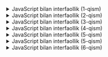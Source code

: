 <details>
<summary>JavaScript bilan interfaollik (1-qism)</summary>

#### Dars uchun qo'llanma

**JavaScript nima? (What is JavaScript? / Что такое JavaScript?)**

JavaScript veb-sahifalarga interfaollik va dinamik xatti-harakatlarni qo'shish uchun ishlatiladigan dasturlash tilidir. JavaScript yordamida siz foydalanuvchi harakatlariga javob berishingiz, ma'lumotlarni qayta ishlashingiz, veb-sahifaning mazmunini o'zgartirishingiz va boshqa ko'p narsalarni qilishingiz mumkin.

**JavaScript-ni HTML ga ulash (Linking JavaScript to HTML / Подключение JavaScript к HTML)**

JavaScript kodini HTML ga ulashning ikkita asosiy usuli mavjud:

1. **Tashqi fayl (External File / Внешний файл):** JavaScript kodini alohida `.js` fayliga yozasiz va uni `<script>` tegi yordamida HTML hujjatiga ulaysiz.

   ```html
   <script src="script.js"></script>
   ```

2. **Ichki skript (Internal Script / Внутренний скрипт):** JavaScript kodini `<script>` teglari ichida, HTML hujjatining istalgan joyiga yozishingiz mumkin.

   ```html
   <script>
       // JavaScript kodi bu yerda
   </script>
   ```

Odatda, JavaScript kodini `<body>` tegining oxirida ulash tavsiya etiladi, chunki bu sahifaning tezroq yuklanishiga yordam beradi.

**JavaScript asoslari (JavaScript Basics / Основы JavaScript)**

* **O'zgaruvchilar (Variables / Переменные):** Ma'lumotlarni saqlash uchun ishlatiladi. O'zgaruvchilarni e'lon qilish uchun `var`, `let` yoki `const` kalit so'zlaridan foydalaniladi.

   ```javascript
   let ism = "Ali";
   let yosh = 20;
   ```

* **Ma'lumotlar turlari (Data Types / Типы данных):** JavaScript da turli xil ma'lumotlar turlari mavjud, masalan:
    * `Number`: Raqamlar (masalan, `10`, `3.14`).
    * `String`: Matn (masalan, `"Salom"`, `'Dunyo'`).
    * `Boolean`: Mantiqiy qiymatlar (`true` yoki `false`).

* **Operatorlar (Operators / Операторы):** Ma'lumotlar ustida amallar bajarish uchun ishlatiladi. Ba'zi operatorlar:
    * Arifmetik operatorlar: `+`, `-`, `*`, `/`, `%`.
    * Taqqoslash operatorlari: `==`, `===`, `!=`, `>`, `<`, `>=`, `<=`.
    * Qo'shish operatori (`+`): Matnlarni birlashtirish uchun ham ishlatilishi mumkin.

* **Konsol (Console / Консоль):** Brauzerda JavaScript kodini ishga tushirish va natijalarni ko'rish uchun ishlatiladi. `console.log()` funksiyasi yordamida konsolga ma'lumotlarni chiqarish mumkin.


**Amaliy mashg'ulotlar**

Endi o'qituvchingiz bilan birgalikda quyidagi vazifalarni bajaring:

* **Vazifa 4: JavaScript faylini yarating va uni HTML ga ulang.**
    * `script.js` nomli yangi fayl yarating.
    * Ushbu faylga oddiy JavaScript kodi yozing. Masalan, `console.log("Salom, JavaScript!");`
    * HTML faylingizda `<script>` tegini ishlatib, `script.js` faylini ulang.
    * Fayllarni saqlang va brauzerda oching. Brauzerning konsolida "Salom, JavaScript!" xabarini ko'rishingiz kerak.

* **Vazifa 5: O'zgaruvchilar bilan ishlang.**
    * JavaScript faylingizda turli xil ma'lumot turlari (`Number`, `String`, `Boolean`) uchun o'zgaruvchilar yarating.
    * O'zgaruvchilarga turli xil qiymatlar bering va ularni konsolga chiqaring.
    * `typeof` operatori yordamida o'zgaruvchilarning turini aniqlang va konsolga chiqaring.

* **Vazifa 6: Operatorlar bilan ishlang.**
    * Foydalanuvchidan ikkita sonni so'rang.
    * Bu sonlar ustida qo'shish, ayirish, ko'paytirish va bo'lish amallarini bajaring.
    * Natijalarni konsolga chiqaring.
    * Foydalanuvchidan ismini so'rang va uni "Salom, [ism]!" shaklida konsolga chiqaring.

* **Vazifa 7: Taqqoslash operatorlari bilan ishlang.**
    * Foydalanuvchidan ikkita sonni so'rang.
    * Bu sonlarni taqqoslang (`>`, `<`, `>=`, `<=`, `==`) va natijalarni konsolga chiqaring.
    * Masalan, "Birinchi son ikkinchi sondan katta", "Ikkala son teng" kabi xabarlarni chiqaring.

    ```javascript
    let son1 = prompt("Birinchi sonni kiriting:");
    let son2 = prompt("Ikkinchi sonni kiriting:");
    
    son1 = Number(son1);
    son2 = Number(son2);
    
    if (son1 > son2) {
      console.log("Birinchi son ikkinchi sondan katta");
    } else if (son1 < son2) {
      console.log("Birinchi son ikkinchi sondan kichik");
    } else {
      console.log("Ikkala son teng");
    }
    ```

**Mustaqil mashqlar**

O'rganganlaringizni mustahkamlash uchun quyidagi vazifalarni mustaqil bajarib ko'ring:

* **1-vazifa:  "O'zgaruvchilar va ma'lumotlar turlari"**
    * Turli xil ma'lumotlar turlari (`Number`, `String`, `Boolean`) uchun o'zgaruvchilar yarating.
    * O'zgaruvchilarga turli xil qiymatlar bering va ularni konsolga chiqaring.
    * `typeof` operatori yordamida o'zgaruvchilarning turini aniqlang va konsolga chiqaring.
    * O'zgaruvchilarning qiymatlarini o'zgartirib ko'ring va natijalarni konsolga chiqaring.


* **2-vazifa:  "Matematik amallar"**
    * Foydalanuvchidan uchta sonni so'rang.
    * Bu sonlarning o'rta arifmetigini hisoblang.
    * Natijani konsolga chiqaring.


* **3-vazifa:  "Eng katta son"**
    * Foydalanuvchidan uchta sonni so'rang.
    * Bu sonlarning eng kattasini toping va konsolga chiqaring.

</details>


<details>
<summary>JavaScript bilan interfaollik (2-qism)</summary>

#### Dars uchun qo'llanma

**Shartli operatorlar (Conditional Statements / Условные операторы)**

Shartli operatorlar kod bajarilishini boshqarish uchun ishlatiladi. Agar ma'lum bir shart bajarilsa, kodning bir qismi bajariladi, aks holda boshqa qismi bajariladi.

JavaScript da quyidagi shartli operatorlar mavjud:

* `if`: Agar shart bajarilsa, kod blokini bajaradi.
* `else`: Agar `if` sharti bajarilmasa, kod blokini bajaradi.
* `else if`: Agar `if` sharti bajarilmasa va boshqa bir shart bajarilsa, kod blokini bajaradi.

```javascript
if (shart) {
  // Kod bu yerda bajariladi, agar shart true bo'lsa
} else {
  // Kod bu yerda bajariladi, agar shart false bo'lsa
}
```

Masalan, quyidagi kod foydalanuvchining yoshini tekshiradi va agar u 18 dan katta bo'lsa, "Siz saylovda qatnashishingiz mumkin" xabarini konsolga chiqaradi:

```javascript
let yosh = prompt("Yoshingizni kiriting:");

if (yosh >= 18) {
  console.log("Siz saylovda qatnashishingiz mumkin");
} else {
  console.log("Siz saylovda qatnasha olmaysiz");
}
```

**Sikllar (Loops / Циклы)**

Sikllar kodning bir qismini bir necha marta takrorlash uchun ishlatiladi. JavaScript da quyidagi sikllar mavjud:

* `for`: Belgilangan marta takrorlanadigan sikl.
* `while`: Shart bajarilguncha takrorlanadigan sikl.

```javascript
for (let i = 0; i < 10; i++) {
  // Kod bu yerda 10 marta takrorlanadi
}

let i = 0;
while (i < 10) {
  // Kod bu yerda i 10 dan kichik bo'lguncha takrorlanadi
  i++;
}
```

Masalan, quyidagi kod 1 dan 10 gacha bo'lgan sonlarni konsolga chiqaradi:

```javascript
for (let i = 1; i <= 10; i++) {
  console.log(i);
}
```

**Amaliy mashg'ulotlar**

Endi o'qituvchingiz bilan birgalikda quyidagi vazifalarni bajaring:

* **Vazifa 8:  "Juft yoki toq"**
    * Foydalanuvchidan sonni so'rang.
    * `if` operatori yordamida sonning juft yoki toqligini aniqlang.
    * Natijani konsolga chiqaring.

    ```javascript
    let son = Number(prompt("Son kiriting:"));
    
    if (son % 2 == 0) {
      console.log("Son juft");
    } else {
      console.log("Son toq");
    }
    ```

* **Vazifa 9:  "Baho"**
    * Foydalanuvchidan imtihon natijasini (0 dan 100 gacha) so'rang.
    * `if`, `else if` va `else` operatorlaridan foydalanib, baho qo'ying:
        * 90 dan 100 gacha: "A'lo"
        * 80 dan 89 gacha: "Yaxshi"
        * 70 dan 79 gacha: "Qoniqarli"
        * 60 dan 69 gacha: "O'rta"
        * 60 dan past: "Yomon"
    * Bahoni konsolga chiqaring.

    ```javascript
    let natija = Number(prompt("Imtihon natijasini kiriting (0-100):"));
    
    if (natija >= 90) {
      console.log("A'lo");
    } else if (natija >= 80) {
      console.log("Yaxshi");
    } else if (natija >= 70) {
      console.log("Qoniqarli");
    } else if (natija >= 60) {
      console.log("O'rta");
    } else {
      console.log("Yomon");
    }
    ```

* **Vazifa 10:  "1 dan 10 gacha bo'lgan sonlar"**
    * `for` sikli yordamida 1 dan 10 gacha bo'lgan sonlarni konsolga chiqaring.

    ```javascript
    for (let i = 1; i <= 10; i++) {
      console.log(i);
    }
    ```


**Mustaqil mashqlar**

O'rganganlaringizni mustahkamlash uchun quyidagi vazifalarni mustaqil bajarib ko'ring:

**(O'rta darajadagi vazifalar)**

* **1-vazifa:  "Musbat yoki manfiy"**
    * Foydalanuvchidan sonni so'rang.
    * `if` operatori yordamida sonning musbat, manfiy yoki nolga teng ekanligini aniqlang.
    * Natijani konsolga chiqaring.


* **2-vazifa:  "Eng katta son"**
    * Foydalanuvchidan ikkita sonni so'rang.
    * `if` operatori yordamida qaysi son kattaroq ekanligini aniqlang.
    * Natijani konsolga chiqaring.


* **3-vazifa:  "Kvadratning yuzasi"**
    * Foydalanuvchidan kvadratning tomonini so'rang.
    * Kvadratning yuzini hisoblang.
    * Natijani konsolga chiqaring.

* **4-vazifa:  "1 dan N gacha bo'lgan sonlar yig'indisi"**
    * Foydalanuvchidan sonni so'rang (`N`).
    * `for` sikli yordamida 1 dan `N` gacha bo'lgan sonlarning yig'indisini hisoblang.
    * Natijani konsolga chiqaring.


* **5-vazifa:  "Juft sonlar"**
    * `for` sikli yordamida 1 dan 50 gacha bo'lgan juft sonlarni konsolga chiqaring.


**(Murakkabroq vazifalar)**

* **6-vazifa:  "Yulduzcha chizish"**
    * Foydalanuvchidan sonni so'rang.
    * `for` sikli yordamida shu son qatoridan iborat yulduzcha shaklini konsolga chiqaring. Masalan, agar foydalanuvchi 5 kiritsa, quyidagi shakl chiqishi kerak:

    ```
    *
    **
    ***
    ****
    *****
    ```


* **7-vazifa:  "Sonni topish"**
    * 1 dan 100 gacha tasodifiy son o'ylang.
    * `while` sikli yordamida foydalanuvchidan sonni topishni so'rang.
    * Foydalanuvchi to'g'ri topmaguncha siklni takrorlang.
    * Foydalanuvchi to'g'ri topgandan so'ng, "Tabriklaymiz, siz to'g'ri topdingiz!" xabarini va foydalanuvchi necha marta urinib ko'rganini konsolga chiqaring.

</details>



<details>
<summary>JavaScript bilan interfaollik (3-qism)</summary>

#### Dars uchun qo'llanma

**Funksiyalar (Functions / Функции)**

Funksiyalar - bu ma'lum bir vazifani bajarish uchun mo'ljallangan qayta ishlatiladigan kod bloklari. Funksiyalar kodni tashkil qilish, takrorlanishni kamaytirish va kodni o'qishni osonlashtirish uchun ishlatiladi.

Funksiyani e'lon qilish uchun `function` kalit so'zidan foydalaniladi. Funksiya nomi, parametrlari va kod bloki ko'rsatiladi.

```javascript
function funksiyaNomi(parametr1, parametr2, ...) {
  // Kod bloki
}
```

Masalan, quyidagi funksiya ikkita sonni qabul qiladi va ularning yig'indisini qaytaradi:

```javascript
function yigindi(a, b) {
  return a + b;
}
```

Funksiyani chaqirish uchun uning nomini va qavslar ichida argumentlarni ko'rsatish kerak.

```javascript
let natija = yigindi(5, 3); // natija o'zgaruvchisi 8 ga teng bo'ladi
```

**Funksiyalarning afzalliklari:**

* **Kodni qayta ishlatish:** Bir marta yozilgan funksiyani kodning turli joylarida qayta-qayta ishlatish mumkin.
* **Kodni tashkil qilish:** Funksiyalar yordamida kodni kichikroq, boshqarish oson bo'lgan bloklarga ajratish mumkin.
* **Kodni o'qishni osonlashtirish:** Funksiyalar kodni yanada tushunarli va o'qish oson qiladi.

**Amaliy mashg'ulotlar**

Endi o'qituvchingiz bilan birgalikda quyidagi vazifalarni bajaring:

* **Vazifa 13:  "Salomlashish funksiyasi"**
    * Foydalanuvchidan ismini so'raydigan va uni "Salom, [ism]!" shaklida konsolga chiqaradigan funksiya yarating.

    ```javascript
    function salomlash(ism) {
      console.log("Salom, " + ism + "!");
    }
    
    let ism = prompt("Ismingizni kiriting:");
    salomlash(ism);
    ```

* **Vazifa 14:  "To'rtburchak yuzasi"**
    * To'rtburchakning yuzini hisoblaydigan funksiya yarating.
    * Funksiya to'rtburchakning eni va bo'yini argument sifatida qabul qilsin.
    * Funksiya yuzani qaytarsin.
    * Foydalanuvchidan to'rtburchakning eni va bo'yini so'rang va funksiya yordamida yuzani hisoblang.
    * Natijani konsolga chiqaring.

    ```javascript
    function togriTortburchakYuzasi(en, boy) {
      let yuza = en * boy;
      return yuza;
    }
    
    let en = Number(prompt("To'rtburchakning enini kiriting:"));
    let boy = Number(prompt("To'rtburchakning bo'yini kiriting:"));
    
    let yuza = togriTortburchakYuzasi(en, boy);
    console.log("To'rtburchakning yuzasi: " + yuza);
    ```

* **Vazifa 15:  "Sonlarni solishtirish"**
    * Ikkita sonni qabul qiladigan va ularning qaysi biri kattaroq ekanligini aniqlaydigan funksiya yarating.
    * Agar sonlar teng bo'lsa, "Sonlar teng" degan xabarni qaytaring.

    ```javascript
    function kattasiniTop(son1, son2) {
      if (son1 > son2) {
        return son1 + " kattaroq";
      } else if (son2 > son1) {
        return son2 + " kattaroq";
      } else {
        return "Sonlar teng";
      }
    }
    
    let son1 = Number(prompt("Birinchi sonni kiriting:"));
    let son2 = Number(prompt("Ikkinchi sonni kiriting:"));
    
    let natija = kattasiniTop(son1, son2);
    console.log(natija);
    ```

**Mustaqil mashqlar**

O'rganganlaringizni mustahkamlash uchun quyidagi vazifalarni mustaqil bajarib ko'ring:

**(O'rta darajadagi vazifalar)**

* **1-vazifa:  "To'liq ism"**
    * Ism va familiyani qabul qilib, to'liq ismni qaytaradigan funksiya yarating.


* **2-vazifa:  "Sonlar o'rtacha qiymati"**
    * Ikkita sonni qabul qilib, ularning o'rtacha qiymatini qaytaradigan funksiya yarating.


* **3-vazifa:  "Matn uzunligi"**
    * Matnni qabul qilib, uning uzunligini qaytaradigan funksiya yarating.


**(Murakkabroq vazifalar)**

* **4-vazifa:  "Tub son"**
    * Sonni qabul qilib, uning tub son yoki yo'qligini aniqlaydigan funksiya yarating.
    * Tub son - bu faqat 1 ga va o'ziga bo'linadigan natural son.


* **5-vazifa:  "Teskari son"**
    * Sonni qabul qilib, uni teskari tartibda qaytaradigan funksiya yarating.
    * Masalan, agar 123 soni kiritilsa, funksiya 321 ni qaytarishi kerak.


* **6-vazifa:  "So'zlarni sanash"**
    * Matnni qabul qilib, undagi so'zlar sonini qaytaradigan funksiya yarating.

</details>


<details>
<summary>JavaScript bilan interfaollik (4-qism)</summary>

#### Dars uchun qo'llanma

**DOM (Document Object Model / Объектная модель документа)**

DOM (Document Object Model / Объектная модель документа) - bu HTML hujjatining ob'ektga yo'naltirilgan modeli. DOM veb-sahifani daraxt shaklida tasvirlaydi, bu yerda har bir tugun (node / узел) HTML elementini, atributini yoki matnini ifodalaydi.

JavaScript DOM yordamida veb-sahifani dinamik ravishda o'zgartirish, elementlarni qo'shish, o'chirish yoki o'zgartirish, atributlarni o'rnatish, foydalanuvchi hodisalariga javob berish va boshqa ko'p narsalarni qilish imkonini beradi.

**DOM elementlarini tanlash (Selecting DOM Elements / Выбор элементов DOM)**

DOM elementlarini tanlash uchun quyidagi usullardan foydalanish mumkin:

* `getElementById()`: ID atributi bo'yicha elementni tanlaydi.
* `getElementsByTagName()`: Teg nomi bo'yicha elementlarni tanlaydi.
* `getElementsByClassName()`: Klass nomi bo'yicha elementlarni tanlaydi.
* `querySelector()`: CSS selektori yordamida birinchi elementni tanlaydi.
* `querySelectorAll()`: CSS selektori yordamida barcha elementlarni tanlaydi.

**DOM elementlarini o'zgartirish (Modifying DOM Elements / Изменение элементов DOM)**

DOM elementlarini o'zgartirish uchun quyidagi xossalar va metodlardan foydalanish mumkin:

* `innerHTML`: Elementning HTML mazmunini o'rnatadi yoki oladi.
* `textContent`: Elementning matn mazmunini o'rnatadi yoki oladi.
* `style`: Elementning CSS stillarini o'rnatadi.
* `setAttribute()`: Elementning atributini o'rnatadi.
* `getAttribute()`: Elementning atributini oladi.
* `appendChild()`: Elementga yangi bola elementini qo'shadi.
* `removeChild()`: Elementdan bola elementini o'chiradi.

**Amaliy mashg'ulotlar**

Endi o'qituvchingiz bilan birgalikda quyidagi vazifalarni bajaring:

* **Vazifa 16:  Elementni ID bo'yicha tanlang va uning mazmunini o'zgartiring.**
    * HTML faylingizda ID atributiga ega bo'lgan element yarating (masalan, `<p id="my-paragraph">`).
    * JavaScript faylingizda `getElementById()` metodi yordamida bu elementni tanlang.
    * `innerHTML` xossasi yordamida elementning mazmunini o'zgartiring.

    ```javascript
    let element = document.getElementById("my-paragraph");
    element.innerHTML = "Yangi matn";
    ```

* **Vazifa 17:  Elementlarni teg nomi bo'yicha tanlang va ularning stillarini o'zgartiring.**
    * HTML faylingizda bir nechta bir xil tegga ega bo'lgan elementlar yarating (masalan, bir nechta `<p>` teglari).
    * JavaScript faylingizda `getElementsByTagName()` metodi yordamida bu elementlarni tanlang.
    * Sikl yordamida har bir elementning stilini o'zgartiring (masalan, rangini yoki shriftini).

    ```javascript
    let paragraphs = document.getElementsByTagName("p");
    
    for (let i = 0; i < paragraphs.length; i++) {
      paragraphs[i].style.color = "red";
    }
    ```

* **Vazifa 18:  Elementga yangi atribut qo'shing.**
    * HTML faylingizda biror element yarating.
    * JavaScript faylingizda `setAttribute()` metodi yordamida bu elementga yangi atribut qo'shing (masalan, `title` atributi).

    ```javascript
    let link = document.querySelector("a");
    link.setAttribute("title", "Bu havola");
    ```

**Mustaqil mashqlar**

O'rganganlaringizni mustahkamlash uchun quyidagi vazifalarni mustaqil bajarib ko'ring:

* **1-vazifa:  "Rasmni o'zgartirish"**
    * HTML faylingizda rasm (`<img>`) qo'shing.
    * JavaScript faylingizda tugma (`<button>`) yarating.
    * Tugma bosilganda, rasmning `src` atributi o'zgarsin va boshqa rasm ko'rsatilsin.


* **2-vazifa:  "Ro'yxatga element qo'shish"**
    * HTML faylingizda ro'yxat (`<ul>` yoki `<ol>`) yarating.
    * JavaScript faylingizda tugma (`<button>`) yarating.
    * Tugma bosilganda, ro'yxatga yangi element (`<li>`) qo'shilsin.


* **3-vazifa:  "Matnni yashirish va ko'rsatish"**
    * HTML faylingizda matn (`<p>`) va tugma (`<button>`) yarating.
    * JavaScript faylingizda tugma bosilganda matnni yashiradigan va ko'rsatadigan kod yozing.
    * Matnni yashirish uchun `style.display = "none";` xossasidan, ko'rsatish uchun esa `style.display = "block";` xossasidan foydalaning.

</details>


<details>
<summary>JavaScript bilan interfaollik (5-qism)</summary>

#### Dars uchun qo'llanma

**Hodisalar (Events / События)**

Hodisalar (events / события) - bu veb-sahifada yoki brauzerda sodir bo'ladigan harakatlar. Masalan, foydalanuvchi tugmani bosganda, sichqonchani harakatlantirganda, klaviaturada tugmani bosganda yoki sahifa yuklanganda hodisalar sodir bo'ladi.

JavaScript yordamida siz ushbu hodisalarga javob berishingiz va kodni bajarishingiz mumkin. Buning uchun **hodisalarni qayta ishlash** (event handling / обработка событий) dan foydalaniladi.

**Hodisalarni qayta ishlash (Event Handling / Обработка событий)**

Hodisalarni qayta ishlash uchun siz HTML elementlariga **hodisalarni tinglovchilar** (event listeners / обработчики событий) ni biriktirishingiz mumkin. Hodisa tinglovchisi - bu hodisa sodir bo'lganda bajariladigan funksiya.

Hodisa tinglovchisini biriktirishning ikkita asosiy usuli mavjud:

1. **HTML atributlari:** Hodisa nomini atribut sifatida HTML tegiga qo'shish va atribut qiymatiga JavaScript kodini yozish.

   ```html
   <button onclick="alert('Tugma bosildi!')">Bosish</button>
   ```

2. **`addEventListener()` metodi:** JavaScript da `addEventListener()` metodi yordamida hodisa tinglovchisini biriktirish.

   ```javascript
   let tugma = document.querySelector("button");

   tugma.addEventListener("click", function() {
     alert("Tugma bosildi!");
   });
   ```

`addEventListener()` metodi ikkita argument qabul qiladi:

* Hodisa nomi (masalan, `click`, `mouseover`, `keydown`).
* Hodisa sodir bo'lganda bajariladigan funksiya.

**Ba'zi umumiy hodisalar:**

* `click`: Element bosilganda sodir bo'ladi.
* `mouseover`: Sichqoncha elementi ustiga qo'yilganda sodir bo'ladi.
* `mouseout`: Sichqoncha elementdan olib tashlanganda sodir bo'ladi.
* `keydown`: Klaviaturada tugma bosilganda sodir bo'ladi.
* `keyup`: Klaviaturada tugma qo'yib yuborilganda sodir bo'ladi.
* `load`: Sahifa to'liq yuklanganda sodir bo'ladi.

**Amaliy mashg'ulotlar**

Endi o'qituvchingiz bilan birgalikda quyidagi vazifalarni bajaring:

* **Vazifa 19:  "Tugmani bosing"**
    * HTML faylingizda tugma (`<button>`) yarating.
    * JavaScript faylingizda `addEventListener()` metodi yordamida tugmaga `click` hodisasi tinglovchisini biriktiring.
    * Tugma bosilganda, konsolga "Tugma bosildi!" xabarini chiqaring.

    ```javascript
    let tugma = document.querySelector("button");
    
    tugma.addEventListener("click", function() {
      console.log("Tugma bosildi!");
    });
    ```

* **Vazifa 20:  "Rangni o'zgartirish"**
    * HTML faylingizda `<div>` elementi yarating.
    * JavaScript faylingizda `addEventListener()` metodi yordamida `<div>` elementiga `mouseover` va `mouseout` hodisalari tinglovchilarini biriktiring.
    * Sichqoncha elementi ustiga qo'yilganda, uning fon rangini qizilga o'zgartiring.
    * Sichqoncha elementdan olib tashlanganda, uning fon rangini asl holatiga qaytaring.

    ```javascript
    let div = document.querySelector("div");
    
    div.addEventListener("mouseover", function() {
      this.style.backgroundColor = "red";
    });
    
    div.addEventListener("mouseout", function() {
      this.style.backgroundColor = ""; // Asl rangga qaytarish
    });
    ```

* **Vazifa 21:  "Matnni yozish"**
    * HTML faylingizda matn maydoni (`<input type="text">`) yarating.
    * JavaScript faylingizda `addEventListener()` metodi yordamida matn maydoniga `keyup` hodisasi tinglovchisini biriktiring.
    * Foydalanuvchi matn maydoniga biror narsa yozganda, yozilgan matnni konsolga chiqaring.

    ```javascript
    let matnMaydoni = document.querySelector("input");
    
    matnMaydoni.addEventListener("keyup", function() {
      console.log(this.value);
    });
    ```

**Mustaqil mashqlar**

O'rganganlaringizni mustahkamlash uchun quyidagi vazifalarni mustaqil bajarib ko'ring:

**(O'rta darajadagi vazifalar)**

* **1-vazifa:  "Tugmani sanash"**
    * HTML faylingizda tugma (`<button>`) va sonni ko'rsatadigan element (`<p>`) yarating.
    * JavaScript faylingizda o'zgaruvchi yarating va unga 0 qiymatini bering.
    * `addEventListener()` metodi yordamida tugmaga `click` hodisasi tinglovchisini biriktiring.
    * Tugma bosilganda, o'zgaruvchining qiymatini 1 ga oshiring va yangi qiymatni `<p>` elementida ko'rsating.

* **2-vazifa:  "Rasmni almashtirish"**
    * HTML faylingizda ikkita rasm (`<img>`) qo'shing, lekin faqat bittasini ko'rsating.
    * JavaScript faylingizda tugma (`<button>`) yarating.
    * Tugma bosilganda, ko'rinib turgan rasmni yashiring va ikkinchi rasmni ko'rsating.


* **3-vazifa:  "Matnni o'zgartirish"**
    * HTML faylingizda matn (`<p>`) va tugma (`<button>`) yarating.
    * JavaScript faylingizda tugma bosilganda matnni o'zgartiradigan kod yozing.
    * Masalan, "Salom, Dunyo!" matnini "Xayr, Dunyo!" ga o'zgartiring.


**(Murakkabroq vazifalar)**

* **4-vazifa:  "Sichqoncha koordinatalari"**
    * HTML faylingizda `<div>` elementi yarating.
    * JavaScript faylingizda `addEventListener()` metodi yordamida `<div>` elementiga `mousemove` hodisasi tinglovchisini biriktiring.
    * Sichqoncha elementi ustida harakatlanganda, sichqonchaning koordinatalarini (x va y) konsolga chiqaring.
    * Qo'shimcha: Sichqonchaning koordinatalarini `<div>` elementi ichida ham ko'rsating.


* **5-vazifa:  "Tugma bilan hisoblagich"**
    * HTML faylingizda ikkita tugma ("+" va "-") va sonni ko'rsatadigan element (`<p>`) yarating.
    * JavaScript faylingizda o'zgaruvchi yarating va unga 0 qiymatini bering.
    * `addEventListener()` metodi yordamida tugmalarga `click` hodisasi tinglovchilarini biriktiring.
    * "+" tugmasi bosilganda, o'zgaruvchining qiymatini 1 ga oshiring.
    * "-" tugmasi bosilganda, o'zgaruvchining qiymatini 1 ga kamaytiring.
    * O'zgaruvchining yangi qiymatini `<p>` elementida ko'rsating.


* **6-vazifa:  "Klaviatura hodisalari"**
    * HTML faylingizda matn maydoni (`<input type="text">`) yarating.
    * JavaScript faylingizda `addEventListener()` metodi yordamida matn maydoniga `keydown`, `keyup` va `keypress` hodisalari tinglovchilarini biriktiring.
    * Har bir hodisa sodir bo'lganda, konsolga quyidagi ma'lumotlarni chiqaring:
        * Hodisa nomi (masalan, "keydown").
        * Bosigan tugmaning kodi (`event.code`).
        * Bosigan tugmaning nomi (`event.key`).


</details>

<details>
<summary>JavaScript bilan interfaollik (5-qism)</summary>
#### Dars uchun qo'llanma

**Massivlar (Arrays / Массивы)**

Massivlar (arrays / массивы) - bu bir nechta qiymatlarni saqlash uchun ishlatiladigan maxsus ma'lumotlar tuzilmasi. Massivlar elementlarning tartiblangan to'plami bo'lib, har bir element indeks (index / индекс) yordamida aniqlanadi. Indekslar 0 dan boshlanadi.

Massivlarni yaratish uchun kvadrat qavslar (`[]`) ishlatiladi. Elementlar vergul (`,`) bilan ajratiladi.

```javascript
let mevalar = ["olma", "banan", "anor"];
let sonlar = [1, 2, 3, 4, 5];
let aralash = [1, "salom", true, null];
```

**Massiv elementlariga kirish (Accessing Array Elements / Доступ к элементам массива)**

Massiv elementlariga kirish uchun indeksdan foydalaniladi.

```javascript
console.log(mevalar[0]); // "olma" ni konsolga chiqaradi
console.log(sonlar[2]); // 3 ni konsolga chiqaradi
```

**Massivlar bilan ishlash (Working with Arrays / Работа с массивами)**

JavaScript da massivlar bilan ishlash uchun ko'plab metodlar mavjud. Ba'zi foydali metodlar:

* `push()`: Massiv oxiriga yangi element qo'shadi.
* `pop()`: Massiv oxiridan elementni o'chiradi.
* `shift()`: Massiv boshidan elementni o'chiradi.
* `unshift()`: Massiv boshiga yangi element qo'shadi.
* `length`: Massiv uzunligini (elementlar sonini) qaytaradi.
* `indexOf()`: Elementning massivda birinchi uchragan indeksini qaytaradi.
* `slice()`: Massivning bir qismini yangi massiv sifatida qaytaradi.
* `splice()`: Massivdan elementlarni qo'shadi yoki o'chiradi.
* `forEach()`: Massivning har bir elementi uchun funksiyani bajaradi.

**Amaliy mashg'ulotlar**

Endi o'qituvchingiz bilan birgalikda quyidagi vazifalarni bajaring:

* **Vazifa 19:  Massiv yarating va elementlarini konsolga chiqaring.**
    * Sevimli ranglaringiz ro'yxatini saqlaydigan massiv yarating.
    * Massivning har bir elementini konsolga chiqaring.

    ```javascript
    let ranglar = ["qizil", "yashil", "ko'k"];
    
    for (let i = 0; i < ranglar.length; i++) {
      console.log(ranglar[i]);
    }
    ```

* **Vazifa 20:  Massivga elementlar qo'shing va o'chiring.**
    * Sonlarni saqlaydigan massiv yarating.
    * `push()` metodi yordamida massiv oxiriga yangi son qo'shing.
    * `unshift()` metodi yordamida massiv boshiga yangi son qo'shing.
    * `pop()` metodi yordamida massiv oxiridan sonni o'chiring.
    * `shift()` metodi yordamida massiv boshidan sonni o'chiring.
    * Har bir o'zgarishdan keyin massivni konsolga chiqaring.

    ```javascript
    let sonlar = [1, 2, 3];
    
    sonlar.push(4); // [1, 2, 3, 4]
    console.log(sonlar);
    
    sonlar.unshift(0); // [0, 1, 2, 3, 4]
    console.log(sonlar);
    
    sonlar.pop(); // [0, 1, 2, 3]
    console.log(sonlar);
    
    sonlar.shift(); // [1, 2, 3]
    console.log(sonlar);
    ```

* **Vazifa 21:  Massiv elementlarini toping.**
    * Ismlarni saqlaydigan massiv yarating.
    * `indexOf()` metodi yordamida ma'lum bir ismning massivda bor-yo'qligini tekshiring.
    * Agar ism massivda bo'lsa, uning indeksini konsolga chiqaring.
    * Agar ism massivda bo'lmasa, "-1" ni konsolga chiqaring.

    ```javascript
    let ismlar = ["Ali", "Vali", "Olim"];
    
    let index = ismlar.indexOf("Vali");
    console.log(index); // 1
    
    index = ismlar.indexOf("Hasan");
    console.log(index); // -1
    ```

**Mustaqil mashqlar**

O'rganganlaringizni mustahkamlash uchun quyidagi vazifalarni mustaqil bajarib ko'ring:

**(O'rta darajadagi vazifalar)**

* **1-vazifa:  "Eng katta son"**
    * Sonlar massivini yarating.
    * Massivdagi eng katta sonni toping va konsolga chiqaring.


* **2-vazifa:  "O'rtacha qiymat"**
    * Sonlar massivini yarating.
    * Massivdagi sonlarning o'rtacha qiymatini hisoblang va konsolga chiqaring.


* **3-vazifa:  "Teskari massiv"**
    * Matnlar massivini yarating.
    * Massivni teskari tartibda konsolga chiqaring.


**(Murakkabroq vazifalar)**

* **4-vazifa:  "Takrorlanishlarni olib tashlash"**
    * Massivda takrorlanadigan elementlarni olib tashlang.
    * Masalan, `[1, 2, 2, 3, 4, 4, 5]` massivini `[1, 2, 3, 4, 5]` ga o'zgartiring.


* **5-vazifa:  "Massivni saralash"**
    * Sonlar massivini o'sish tartibida saralang.


* **6-vazifa:  "Ikki o'lchamli massiv"**
    * Ikki o'lchamli massiv yarating (massivlar massivi).
    * Massiv elementlarini konsolga chiqaring.


</details>



<details>
<summary>JavaScript bilan interfaollik (6-qism)</summary>

#### Dars uchun qo'llanma

**Obyektlar (Objects / Объекты)**

Obyektlar (objects / объекты) - bu JavaScript-da murakkab ma'lumotlar tuzilmasi. Ular xossalar (properties / свойства) va metodlar (methods / методы) dan iborat. Xossalar obyektning xususiyatlarini saqlaydi, metodlar esa obyekt ustida amallar bajarish uchun ishlatiladi.

Obyektlarni yaratish uchun jingalak qavslar (`{}`) ishlatiladi. Xossalar va metodlar vergul (`,`) bilan ajratiladi.

```javascript
let talaba = {
  ism: "Ali",
  familiya: "Valiyev",
  yosh: 20,
  salomlash: function() {
    console.log("Salom, mening ismim " + this.ism + "!");
  }
};
```

Bu misolda `talaba` obyekti `ism`, `familiya` va `yosh` xossalariga, shuningdek, `salomlash` metodiga ega.

**Obyekt xossalariga kirish (Accessing Object Properties / Доступ к свойствам объекта)**

Obyekt xossalariga kirish uchun nuqta (`.`) yoki kvadrat qavslar (`[]`) ishlatiladi.

```javascript
console.log(talaba.ism); // "Ali" ni konsolga chiqaradi
console.log(talaba["familiya"]); // "Valiyev" ni konsolga chiqaradi
```

**Obyekt metodlarini chaqirish (Calling Object Methods / Вызов методов объекта)**

Obyekt metodlarini chaqirish uchun nuqta (`.`) va qavslar (`()`) ishlatiladi.

```javascript
talaba.salomlash(); // "Salom, mening ismim Ali!" ni konsolga chiqaradi
```

**`this` kalit so'zi**

`this` kalit so'zi obyektning o'ziga ishora qiladi. Obyekt metodi ichida `this` yordamida obyektning xossalariga va boshqa metodlariga kirish mumkin.

**Amaliy mashg'ulotlar**

Endi o'qituvchingiz bilan birgalikda quyidagi vazifalarni bajaring:

* **Vazifa 22:  Obyekt yarating va uning xossalarini konsolga chiqaring.**
    * O'zingiz haqingizdagi ma'lumotlarni saqlaydigan obyekt yarating (ism, familiya, yosh, sevimli rang va hokazo).
    * Obyektning barcha xossalarini konsolga chiqaring.

    ```javascript
    let shaxs = {
      ism: "Nodira",
      familiya: "Siddiqova",
      yosh: 18,
      sevimliRang: "ko'k"
    };
    
    console.log(shaxs.ism);
    console.log(shaxs.familiya);
    console.log(shaxs.yosh);
    console.log(shaxs.sevimliRang);
    ```

* **Vazifa 23:  Obyektga metod qo'shing.**
    * Yuqorida yaratgan obyektga `toliqIsm()` nomli metod qo'shing.
    * Bu metod shaxsning to'liq ismini (ism va familiya) qaytarsin.
    * Metodni chaqirib, natijani konsolga chiqaring.

    ```javascript
    shaxs.toliqIsm = function() {
      return this.ism + " " + this.familiya;
    };
    
    console.log(shaxs.toliqIsm());
    ```

* **Vazifa 24:  Obyektlar massivi**
    * Talabalar haqidagi ma'lumotlarni saqlaydigan obyektlar massivini yarating.
    * Har bir obyektda talabaning ismi, familiyasi va yoshi bo'lsin.
    * Massivning har bir elementi (obyekti) uchun talabaning to'liq ismini va yoshini konsolga chiqaring.

    ```javascript
    let talabalar = [
      { ism: "Ali", familiya: "Valiyev", yosh: 20 },
      { ism: "Vali", familiya: "Aliyev", yosh: 21 },
      { ism: "Olim", familiya: "Hakimov", yosh: 19 }
    ];
    
    for (let i = 0; i < talabalar.length; i++) {
      let talaba = talabalar[i];
      console.log(talaba.ism + " " + talaba.familiya + ", " + talaba.yosh + " yoshda");
    }
    ```

**Mustaqil mashqlar**

O'rganganlaringizni mustahkamlash uchun quyidagi vazifalarni mustaqil bajarib ko'ring:

**(O'rta darajadagi vazifalar)**

* **1-vazifa:  "Kitob obyekti"**
    * Kitob haqidagi ma'lumotlarni saqlaydigan obyekt yarating (nomi, muallifi, nashr yili, janri).
    * Obyektning barcha xossalarini konsolga chiqaring.


* **2-vazifa:  "Hayvon obyekti"**
    * Hayvon haqidagi ma'lumotlarni saqlaydigan obyekt yarating (turi, nomi, yoshi, rangi).
    * Obyektga `ovozChiqar()` nomli metod qo'shing.
    * Bu metod hayvonning ovozini konsolga chiqarsin (masalan, "miyov" yoki "vov").


**(Murakkabroq vazifalar)**

* **3-vazifa:  "Talabalar ro'yxati"**
    * Talabalar haqidagi ma'lumotlarni saqlaydigan obyektlar massivini yarating.
    * Har bir obyektda talabaning ismi, familiyasi, yoshi va baholari massivi bo'lsin.
    * Har bir talaba uchun uning o'rtacha bahosini hisoblang va konsolga chiqaring.


* **4-vazifa:  "Mahsulotlar katalogi"**
    * Mahsulotlar haqidagi ma'lumotlarni saqlaydigan obyektlar massivini yarating.
    * Har bir obyektda mahsulotning nomi, narxi, tavsifi va rasmi bo'lsin.
    * Ushbu ma'lumotlarni HTML da jadval ko'rinishida chiqaring.
    * JavaScript yordamida mahsulotlarni narx bo'yicha saralang.

</details>